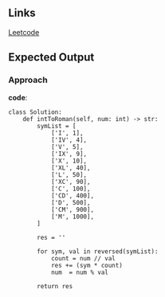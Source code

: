 ## Links
[Leetcode](https://leetcode.com/problems/integer-to-roman/description/)

## Expected Output

### Approach

**code**:
```
class Solution:
    def intToRoman(self, num: int) -> str:
        symList = [
            ['I', 1],
            ['IV', 4],
            ['V', 5],
            ['IX', 9],
            ['X', 10],
            ['XL', 40],
            ['L', 50],
            ['XC', 90],
            ['C', 100],
            ['CD', 400],
            ['D', 500],
            ['CM', 900],
            ['M', 1000],
        ]

        res = ''

        for sym, val in reversed(symList):
            count = num // val
            res += (sym * count)
            num  = num % val
        
        return res
```